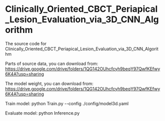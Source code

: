 # Clinically_Oriented_CBCT_Periapical_Lesion_Evaluation_via_3D_CNN_Algorithm
The source code for Clinically_Oriented_CBCT_Periapical_Lesion_Evaluation_via_3D_CNN_Algorithm

Parts of source data, you can download from: https://drive.google.com/drive/folders/1QG142OUhcfcyh9beqY97QwfKEfwy6K4A?usp=sharing

The model weight, you can download from: https://drive.google.com/drive/folders/1QG142OUhcfcyh9beqY97QwfKEfwy6K4A?usp=sharing

Train model:
python Train.py --config ./config/model3d.yaml

Evaluate model:
python Inference.py
